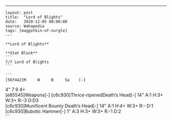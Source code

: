 ---
    layout: post
    title:  "Lord of Blights"
    date:   2020-12-05 00:00:00
    source: Wahapedia
    tags: [maggotkin-of-nurgle]
    ---
    
    **Lord of Blights**
    
    **Stat Block**
    ```
    7/7 Lord of Blights
    ```
    
    ```
    [56f442]M     W     B     Sa    [-]
4"    7     9     4+    
[e85545]Weapons[-]
[c6c930]Thrice-ripenedDeath’s Head[-]
14"    A:1    H:3+   W:3+   R:-3   D:D3  
[c6c930]Munificent Bounty Death’s Head[-]
14"    A:1    H:4+   W:3+   R:-    D:1   
[c6c930]Bubotic Hammer[-]
1"     A:3    H:3+   W:3+   R:-1   D:2   
    ```
    
    
    